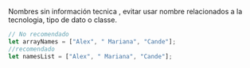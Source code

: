Nombres sin información tecnica , evitar usar nombre relacionados a la tecnologia, tipo de dato o classe.

```javascript
// No recomendado
let arrayNames = ["Alex", " Mariana", "Cande"];
//recomendado
let namesList = ["Alex", " Mariana", "Cande"];
```